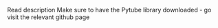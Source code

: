 Read description
Make sure to have the Pytube library downloaded - go visit the relevant github page
